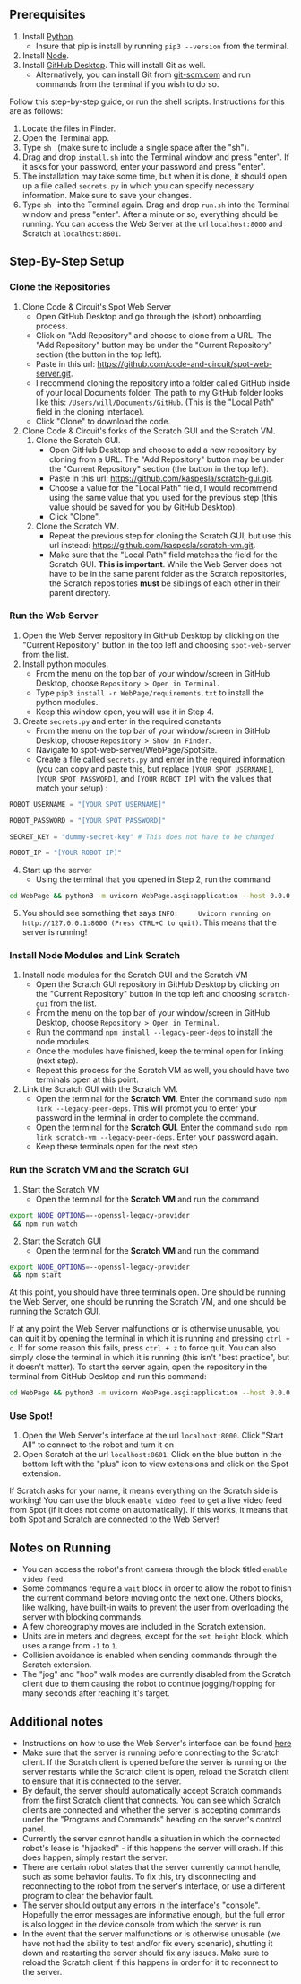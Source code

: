 ## Prerequisites

1. Install [Python](https://www.python.org/downloads/).
	- Insure that pip is install by running `pip3 --version` from the terminal.
2. Install [Node](https://nodejs.org/en/download).
3. Install [GitHub Desktop](https://desktop.github.com/). This will install Git as well.
	- Alternatively, you can install Git from [git-scm.com](https://git-scm.com/downloads) and run commands from the terminal if you wish to do so.

Follow this step-by-step guide, or run the shell scripts. Instructions for this are as follows:
1. Locate the files in Finder.
2. Open the Terminal app.
3. Type `sh ` (make sure to include a single space after the "sh").
4. Drag and drop `install.sh` into the Terminal window and press "enter". If it asks for your password, enter your password and press "enter".
5. The installation may take some time, but when it is done, it should open up a file called `secrets.py` in which you can specify necessary information. Make sure to save your changes.
6. Type `sh ` into the Terminal again. Drag and drop `run.sh` into the Terminal window and press "enter". After a minute or so, everything should be running. You can access the Web Server at the url `localhost:8000` and Scratch at `localhost:8601`.

## Step-By-Step Setup

### Clone the Repositories
1. Clone Code & Circuit's Spot Web Server
	- Open GitHub Desktop and go through the (short) onboarding process.
	- Click on "Add Repository" and choose to clone from a URL. The "Add Repository" button may be under the "Current Repository" section (the button in the top left).
	- Paste in this url: https://github.com/code-and-circuit/spot-web-server.git.
	- I recommend cloning the repository into a folder called GitHub inside of your local Documents folder. The path to my GitHub folder looks like this: `/Users/will/Documents/GitHub`. (This is the "Local Path" field in the cloning interface).
	- Click "Clone" to download the code.
2.  Clone Code & Circuit's forks of the Scratch GUI and the Scratch VM.
	1. Clone the Scratch GUI.
		- Open GitHub Desktop and choose to add a new repository by cloning from a URL. The "Add Repository" button may be under the "Current Repository" section (the button in the top left).
		- Paste in this url: https://github.com/kaspesla/scratch-gui.git.
		- Choose a value for the "Local Path" field, I would recommend using the same value that you used for the previous step (this value should be saved for you by GitHub Desktop).
		- Click "Clone".
	2. Clone the Scratch VM.
		- Repeat the previous step for cloning the Scratch GUI, but use this url instead: https://github.com/kaspesla/scratch-vm.git.
		- Make sure that the "Local Path" field matches the field for the Scratch GUI. **This is important**. While the Web Server does not have to be in the same parent folder as the Scratch repositories, the Scratch repositories **must** be siblings of each other in their parent directory.

### Run the Web Server
1. Open the Web Server repository in GitHub Desktop by clicking on the "Current Repository" button in the top left and choosing `spot-web-server` from the list.
2. Install python modules.
	- From the menu on the top bar of your window/screen in GitHub Desktop, choose `Repository > Open in Terminal`.
	- Type `pip3 install -r WebPage/requirements.txt` to install the python modules.
	- Keep this window open, you will use it in Step 4.
3. Create `secrets.py` and enter in the required constants
	- From the menu on the top bar of your window/screen in GitHub Desktop, choose `Repository > Show in Finder`.
	- Navigate to spot-web-server/WebPage/SpotSite.
	- Create a file called `secrets.py` and enter in the required information (you can copy and paste this, but replace `[YOUR SPOT USERNAME]`, `[YOUR SPOT PASSWORD]`, and `[YOUR ROBOT IP]` with the values that match your setup) :
```python
ROBOT_USERNAME = "[YOUR SPOT USERNAME]"

ROBOT_PASSWORD = "[YOUR SPOT PASSWORD]"

SECRET_KEY = "dummy-secret-key" # This does not have to be changed

ROBOT_IP = "[YOUR ROBOT IP]"
```
4. Start up the server
	- Using the terminal that you opened in Step 2, run the command 
``` sh
cd WebPage && python3 -m uvicorn WebPage.asgi:application --host 0.0.0.0
```
5. You should see something that says `INFO:     Uvicorn running on http://127.0.0.1:8000 (Press CTRL+C to quit)`. This means that the server is running!

### Install Node Modules and Link Scratch
1. Install node modules for the Scratch GUI and the Scratch VM
	- Open the Scratch GUI repository in GitHub Desktop by clicking on the "Current Repository" button in the top left and choosing `scratch-gui` from the list.
	- From the menu on the top bar of your window/screen in GitHub Desktop, choose `Repository > Open in Terminal`.
	- Run the command `npm install --legacy-peer-deps` to install the node modules.
	- Once the modules have finished, keep the terminal open for linking (next step).
	- Repeat this process for the Scratch VM as well, you should have two terminals open at this point.
2. Link the Scratch GUI with the Scratch VM.
	- Open the terminal for the **Scratch VM**. Enter the command `sudo npm link --legacy-peer-deps`. This will prompt you to enter your password in the terminal in order to complete the command.
	- Open the terminal for the **Scratch GUI**. Enter the command `sudo npm link scratch-vm --legacy-peer-deps`. Enter your password again.
	- Keep these terminals open for the next step

### Run the Scratch VM and the Scratch GUI
1. Start the Scratch VM
	- Open the terminal for the **Scratch VM** and run the command 
```sh
export NODE_OPTIONS=--openssl-legacy-provider
 && npm run watch
``` 
2. Start the Scratch GUI
	- Open the terminal for the **Scratch VM** and run the command 
```sh
export NODE_OPTIONS=--openssl-legacy-provider
 && npm start
``` 

At this point, you should have three terminals open. One should be running the Web Server, one should be running the Scratch VM, and one should be running the Scratch GUI.

If at any point the Web Server malfunctions or is otherwise unusable, you can quit it by opening the terminal in which it is running and pressing `ctrl + c`. If for some reason this fails, press `ctrl + z` to force quit. You can also simply close the terminal in which it is running (this isn't "best practice", but it doesn't matter). To start the server again, open the repository in the terminal from GitHub Desktop and run this command:
```sh
cd WebPage && python3 -m uvicorn WebPage.asgi:application --host 0.0.0.0
```
### Use Spot!
1. Open the Web Server's interface at the url `localhost:8000`. Click "Start All" to connect to the robot and turn it on
2. Open Scratch at the url `localhost:8601`.  Click on the blue button in the bottom left with the "plus" icon to view extensions and click on the Spot extension. 

If Scratch asks for your name, it means everything on the Scratch side is working! You can use the block `enable video feed` to get a live video feed from Spot (if it does not come on automatically). If this works, it means that both Spot and Scratch are connected to the Web Server! 

## Notes on Running

- You can access the robot's front camera through the block titled `enable video feed`.
- Some commands require a `wait` block in order to allow the robot to finish the current command before moving onto the next one. Others blocks, like walking, have built-in waits to prevent the user from overloading the server with blocking commands.
- A few choreography moves are included in the Scratch extension.
- Units are in meters and degrees, except for the `set height` block, which uses a range from `-1` to `1`.
- Collision avoidance is enabled when sending commands through the Scratch extension.
-  The "jog" and "hop" walk modes are currently disabled from the Scratch client due to them causing the robot to continue jogging/hopping for many seconds after reaching it's target.

## Additional notes

- Instructions on how to use the Web Server's interface can be found [here](https://github.com/code-and-circuit/spot-web-server#using-the-server)
- Make sure that the server is running before connecting to the Scratch client. If the Scratch client is opened before the server is running or the server restarts while the Scratch client is open, reload the Scratch client to ensure that it is connected to the server.
- By default, the server should automatically accept Scratch commands from the first Scratch client that connects. You can see which Scratch clients are connected and whether the server is accepting commands under the "Programs and Commands" heading on the server's control panel.
- Currently the server cannot handle a situation in which the connected robot's lease is "hijacked" - if this happens the server will crash. If this does happen, simply restart the server.
- There are certain robot states that the server currently cannot handle, such as some behavior faults. To fix this, try disconnecting and reconnecting to the robot from the server's interface, or use a different program to clear the behavior fault.
- The server should output any errors in the interface's "console". Hopefully the error messages are informative enough, but the full error is also logged in the device console from which the server is run.
- In the event that the server malfunctions or is otherwise unusable (we have not had the ability to test and/or fix every scenario), shutting it down and restarting the server should fix any issues. Make sure to reload the Scratch client if this happens in order for it to reconnect to the server.